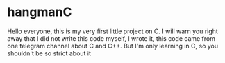 # hangmanC

Hello everyone, this is my very first little project on C. I will warn you right away that I did not write this code myself, I wrote it, this code came from one telegram channel about C and C++. But I'm only learning in C, so you shouldn't be so strict about it 
